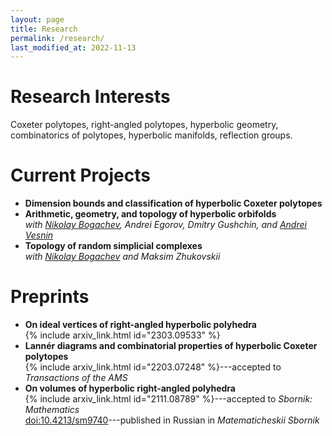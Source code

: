 ```yaml
---
layout: page
title: Research
permalink: /research/
last_modified_at: 2022-11-13
---
```


# Research Interests
Coxeter polytopes, right-angled polytopes, hyperbolic geometry, combinatorics of polytopes, hyperbolic manifolds, reflection groups.

# Current Projects
- **Dimension bounds and classification of hyperbolic Coxeter polytopes**
- **Arithmetic, geometry, and topology of hyperbolic orbifolds**\
  *with [Nikolay Bogachev](https://nvbogachev.netlify.app), Andrei Egorov, Dmitry Gushchin, and [Andrei Vesnin](http://math.nsc.ru/~vesnin/)*
- **Topology of random simplicial complexes**\
  *with [Nikolay Bogachev](https://nvbogachev.netlify.app) and Maksim Zhukovskii*

# Preprints
- **On ideal vertices of right-angled hyperbolic polyhedra**\
  {% include arxiv_link.html id="2303.09533" %}
- **Lannér diagrams and combinatorial properties of hyperbolic Coxeter polytopes**\
  {% include arxiv_link.html id="2203.07248" %}---accepted to *Transactions of the AMS*
- **On volumes of hyperbolic right-angled polyhedra**\
  {% include arxiv_link.html id="2111.08789" %}---accepted to *Sbornik: Mathematics*\
  [doi:10.4213/sm9740](https://www.mathnet.ru/eng/sm9740)---published in Russian in *Matematicheskii Sbornik*
